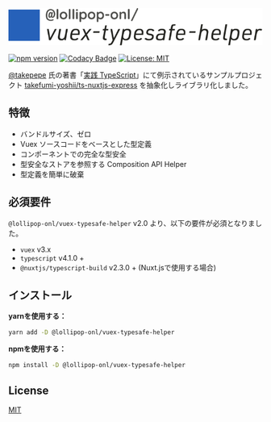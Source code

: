 ![@lollipop-onl/vuex-typesafe-helper](./assets/logo.svg)

[![npm version](https://badge.fury.io/js/%40lollipop-onl%2Fvuex-typesafe-helper.svg)](https://badge.fury.io/js/%40lollipop-onl%2Fvuex-typesafe-helper)
[![Codacy Badge](https://app.codacy.com/project/badge/Grade/38eb7615c6b644cf9504674bab46ac87)](https://www.codacy.com/manual/lollipop-onl/vuex-typesafe-helper?utm_source=github.com&amp;utm_medium=referral&amp;utm_content=lollipop-onl/vuex-typesafe-helper&amp;utm_campaign=Badge_Grade)
[![License: MIT](https://img.shields.io/badge/License-MIT-yellow.svg)](https://opensource.org/licenses/MIT)

[@takepepe](https://twitter.com/takepepe) 氏の著書「[実践 TypeScript](https://www.amazon.co.jp/dp/483996937X/ref=cm_sw_r_tw_dp_x_6tbwFbF4K4M05)」にて例示されているサンプルプロジェクト [takefumi-yoshii/ts-nuxtjs-express](https://github.com/takefumi-yoshii/ts-nuxtjs-express) を抽象化しライブラリ化しました。

## 特徴

<div class="badge-list">

* バンドルサイズ、ゼロ
* Vuex ソースコードをベースとした型定義
* コンポーネントでの完全な型安全
* 型安全なストアを参照する Composition API Helper
* 型定義を簡単に破棄

</div>

## 必須要件

`@lollipop-onl/vuex-typesafe-helper` v2.0 より、以下の要件が必須となりました。

* `vuex` v3.x
* `typescript` v4.1.0 +
* `@nuxtjs/typescript-build` v2.3.0 + (Nuxt.jsで使用する場合)

## インストール

**yarnを使用する：**

```bash
yarn add -D @lollipop-onl/vuex-typesafe-helper
```

**npmを使用する：**

```bash
npm install -D @lollipop-onl/vuex-typesafe-helper
```

## License

[MIT](https://github.com/lollipop-onl/vuex-typesafe-helper/blob/main/LICENSE)
